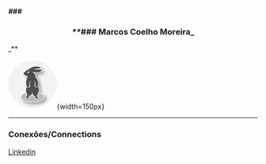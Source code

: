**_###<h3 align="center">
    <!-- Nome -->
    **_### Marcos Coelho Moreira_**
</h3>_**

<!-- Insere a logo -->
![Logo](./assets/logoAsset.png){width=150px}

***
<!-- Conexões  -->
### Conexões/Connections

[Linkedin](https://www.linkedin.com/in/marcos-coelho-moreira/)